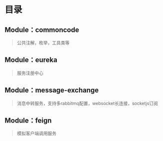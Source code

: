 # 目录

## Module：commoncode

>公共注解，枚举，工具类等

## Module：eureka

> 服务注册中心

## Module：message-exchange

> 消息中转服务，支持多rabbitmq配置，websocket长连接，socketjs订阅

## Module：feign

> 模拟客户端调用服务
